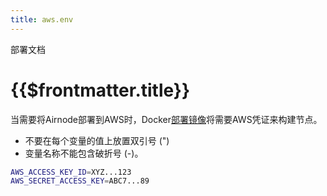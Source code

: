 ```yaml
---
title: aws.env
---
```


<TitleSpan>部署文档</TitleSpan>

# {{$frontmatter.title}}

<VersionWarning/>

当需要将Airnode部署到AWS时，Docker[部署镜像](../../grp-providers/docker/deployer-image.md)将需要AWS凭证来构建节点。

- 不要在每个变量的值上放置双引号 (")
- 变量名称不能包含破折号 (-)。

```bash
AWS_ACCESS_KEY_ID=XYZ...123
AWS_SECRET_ACCESS_KEY=ABC7...89
```
